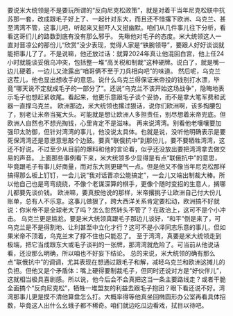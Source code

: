 要说米大统领是不是要玩所谓的“反向尼克松政策”，就是对着干当年尼克松联中抗苏那一套，改成跟毛子好上了、一起针对东大，而且还不惜撂下欧洲、乌克兰、甚至湾湾不管，这事儿吧，听起来又挺吓人又挺幽默。咱们从几件事儿往下分析，看看这哥们儿的路数到底有没有那么邪乎。
先瞅他对毛子的态度。米大统领这人一直对晋凉公的那份儿“欣赏”没少表现，觉得人家是“铁腕领导”，要跟人好好谈谈就能把事儿了了。不是说嘛，他还放过话：就算2024年真让他混回白宫，他上任24小时就能谈妥俄乌冲突，包括整一堆“高关税和制裁”这种硬牌。说白了，就是嘴一边儿硬着，一边儿又流露出“咱哥俩不至于刀兵相向吧”的味道。
然后呢，乌克兰这茬儿，他也显出想收手的意思。说什么乌克兰得保证米帝投的钱别打水漂，毕竟“哪天说不定就成毛子的一部分了”。还说“乌克兰不该开始这场战争”，隐晦地表示毛子也想赶紧收尾。看起来，他更乐意跟毛子谈个妥协，而不是拿大笔军费和武器一直撑乌克兰。
欧洲那边，米大统领也撂过狠话，说你们欧洲啊，该多掏腰包了，别老让米帝当冤大头。可能就是想让欧洲人多担责任，别尽想着米帝兜底。但欧洲人自然也不想光掏钱，心里肯定不是滋味。
再来说湾湾。别看他老嚷嚷要加强印太防御，但针对湾湾的事儿，他没说太具体。也就是说，没听他明确表示是要死保湾湾还是意思意思敲个边鼓。要真“联俄抗中”到那份儿，要不要牺牲湾湾，这还不好说。不过至少从目前的爆料和他的言论看，似乎还没放出要把湾湾拿去做交易的声音。
上面那些事例看下来，米大统领多少显得是有点“联俄抗中”的意思，毕竟跟毛子有事儿好商量，而对东大则更硬气一点。但是他又不像当年尼克松那样搞得那么板上钉钉，一会儿说“我对话晋凉公能搞定”，一会儿又端出制裁大棒。所以他自己也是弯弯绕绕，不像个老谋深算的棋手，更像个随时变招的生意人，搁哪儿都要先谈价钱。
欧洲嘛，要真按他说的那样，米帝撂挑子让欧洲自己付大份儿账单，总有人不乐意。这事儿做狠了，跨大西洋关系肯定要松动，欧洲搞不好就说：你米帝不是全球老大了吗？怎么忽然转头不管了？在政治上，这可不是个小冲击。
乌克兰更是尴尬。要是米大统领真跟毛子那边儿谈好，“和平”倒是来了，可乌克兰是不是得割地、让利甚至中立化才行？这可不是小泽同志乐意的事儿，但如果米帝不顶着，乌克兰末了撑不住也只能忍了。
至于湾湾，真要是米大统领走到极端，把它当成跟东大或毛子谈判的一张牌，那湾湾就危险了。可当前从他说话看，还没那么明确，所以咱也不好妄下结论。
总的来说，米大统领的确有那么点“联俄抗中”的调调，尤其表现在想通过跟毛子和解，减轻乌克兰和欧洲这摊儿的负担。但他又是个矛盾体：嘴上硬得要制裁毛子，但同时还说对方是“好伙伴儿”，这就相当极具喜剧感。所以说，他今后会不会真把这当一条主要路线走？或者干脆全面搞个“反向尼克松”，牺牲一堆盟友的利益去跟毛子抱团？眼下看还说不好。湾湾那事儿更是摸不清他算盘怎么打。大概率得等他真坐回椭圆形办公室再看具体招数，毕竟这人出什么幺蛾子都不稀奇。咱们就边吃瓜边看戏，拭目以待吧。